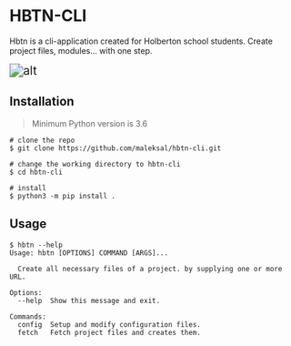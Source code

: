 # HBTN-CLI

Hbtn is a cli-application created for Holberton school students. Create project files, modules... with one step.

<img src="/home/cyber/Desktop/to_publish/demo.gif" alt="alt" style="zoom:150%;" />

## Installation

> Minimum Python version is 3.6

```console
# clone the repo
$ git clone https://github.com/maleksal/hbtn-cli.git

# change the working directory to hbtn-cli
$ cd hbtn-cli

# install
$ python3 -m pip install .
```

## Usage

```console
$ hbtn --help
Usage: hbtn [OPTIONS] COMMAND [ARGS]...

  Create all necessary files of a project. by supplying one or more URL.

Options:
  --help  Show this message and exit.

Commands:
  config  Setup and modify configuration files.
  fetch   Fetch project files and creates them.

```


